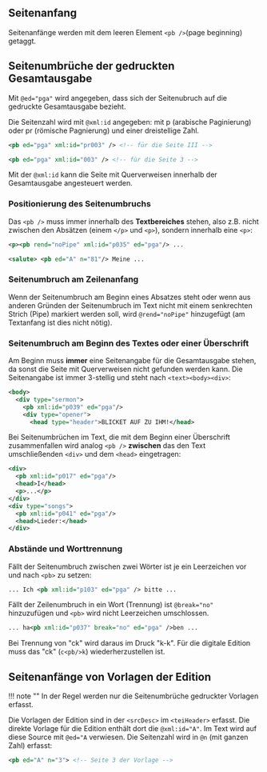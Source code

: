 ## Seitenanfang

Seitenanfänge werden mit dem leeren Element `<pb />`(page beginning) getaggt.

## Seitenumbrüche der gedruckten Gesamtausgabe

Mit `@ed="pga"` wird angegeben, dass sich der Seitenubruch auf die gedruckte Gesamtausgabe bezieht.

Die Seitenzahl wird mit `@xml:id` angegeben: mit p (arabische Paginierung) oder pr (römische Pagnierung) und einer dreistellige Zahl.

```xml
<pb ed="pga" xml:id="pr003" /> <!-- für die Seite III -->

<pb ed="pga" xml:id="003" /> <!-- für die Seite 3 -->
```

Mit der `@xml:id` kann die Seite mit Querverweisen innerhalb der Gesamtausgabe angesteuert werden.

### Positionierung des Seitenumbruchs

Das `<pb />` muss immer innerhalb des **Textbereiches** stehen, also z.B. nicht zwischen den Absätzen (einem `</p>` und `<p>`), sondern innerhalb eine `<p>`:

```xml
<p><pb rend="noPipe" xml:id="p035" ed="pga"/> ...

<salute> <pb ed="A" n="81"/> Meine ...
```

### Seitenumbruch am Zeilenanfang
Wenn der Seitenumbruch am Beginn eines Absatzes steht oder wenn aus anderen Gründen der Seitenumbruch im Text nicht mit einem senkrechten Strich (Pipe) markiert werden soll, wird `@rend="noPipe"` hinzugefügt (am Textanfang ist dies nicht nötig). 

### Seitenumbruch am Beginn des Textes oder einer Überschrift
Am Beginn muss **immer** eine Seitenangabe für die Gesamtausgabe stehen, da sonst die Seite mit Querverweisen nicht gefunden werden kann. Die Seitenangabe ist immer 3-stellig und steht nach `<text><body><div>`:
    
```xml
<body>
  <div type="sermon">
    <pb xml:id="p039" ed="pga"/>
    <div type="opener">
      <head type="header">BLICKET AUF ZU IHM!</head>
```

Bei Seitenumbrüchen im Text, die mit dem Beginn einer Überschrift zusammenfallen wird analog `<pb />` **zwischen** das den Text umschließenden `<div>` und dem `<head>` eingetragen:

```xml
<div>
  <pb xml:id="p017" ed="pga"/>
  <head>I</head>
  <p>...</p>     
</div>
<div type="songs">
  <pb xml:id="p041" ed="pga"/>
  <head>Lieder:</head>
</div>
```

### Abstände und Worttrennung
Fällt der Seitenumbruch zwischen zwei Wörter ist je ein Leerzeichen vor und nach `<pb>` zu setzen:

```xml
... Ich <pb xml:id="p103" ed="pga" /> bitte ...
```

Fällt der Zeilenumbruch in ein Wort (Trennung) ist `@break="no"` hinzuzufügen und `<pb>` wird nicht Leerzeichen umschlossen.

```xml
... ha<pb xml:id="p037" break="no" ed="pga" />ben ...
```

Bei Trennung von "ck" wird daraus im Druck "k-k". Für die digitale Edition muss das "ck" (`c<pb/>k`) wiederherzustellen ist. <!-- TODO: abklären ob man das nicht abfangen könnte -->

## Seitenanfänge von Vorlagen der Edition

!!! note ""
    In der Regel werden nur die Seitenumbrüche gedruckter Vorlagen erfasst.


Die Vorlagen der Edition sind in der `<srcDesc>` im `<teiHeader>` erfasst. Die direkte Vorlage für die Edition enthält dort die `@xml:id="A"`. Im Text wird auf diese Source mit `@ed="A` verwiesen. Die Seitenzahl wird in `@n` (mit ganzen Zahl) erfasst:

```xml
<pb ed="A" n="3"> <!-- Seite 3 der Vorlage -->
```
